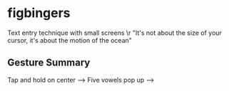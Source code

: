 # figbingers
Text entry technique with small screens \r
"It's not about the size of your cursor, it's about the motion of the ocean"


## Gesture Summary
Tap and hold on center --> Five vowels pop up --> 
